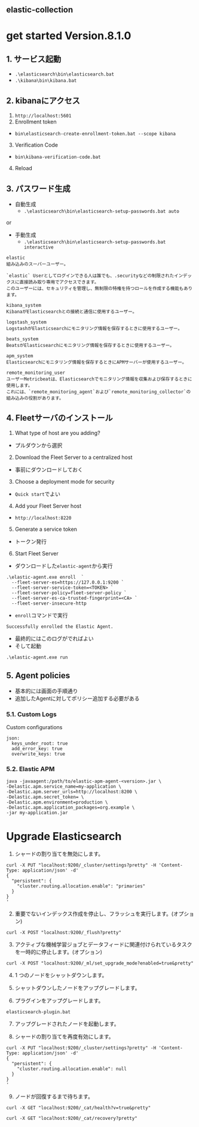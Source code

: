 elastic-collection
---

# get started Version.8.1.0

## 1. サービス起動

- `.\elasticsearch\bin\elasticsearch.bat`
- `.\kibana\bin\kibana.bat`

## 2. kibanaにアクセス

1. `http://localhost:5601`
2. Enrollment token

- `bin\elasticsearch-create-enrollment-token.bat --scope kibana`

3. Verification Code

- `bin\kibana-verification-code.bat`

4. Reload

## 3. パスワード生成

- 自動生成
    - `.\elasticsearch\bin\elasticsearch-setup-passwords.bat auto`

or

- 手動生成
    - `.\elasticsearch\bin\elasticsearch-setup-passwords.bat interactive`

```
elastic
組み込みのスーパーユーザー。

`elastic` Userとしてログインできる人は誰でも、.securityなどの制限されたインデックスに直接読み取り専用でアクセスできます。
このユーザーには、セキュリティを管理し、無制限の特権を持つロールを作成する機能もあります。

kibana_system
KibanaがElasticsearchとの接続と通信に使用するユーザー。

logstash_system
LogstashがElasticsearchにモニタリング情報を保存するときに使用するユーザー。

beats_system
BeatsがElasticsearchにモニタリング情報を保存するときに使用するユーザー。

apm_system
Elasticsearchにモニタリング情報を保存するときにAPMサーバーが使用するユーザー。

remote_monitoring_user
ユーザーMetricbeatは、Elasticsearchでモニタリング情報を収集および保存するときに使用します。
これには、`remote_monitoring_agent`および`remote_monitoring_collector`の組み込みの役割があります。
```

## 4. Fleetサーバのインストール

1. What type of host are you adding?

- プルダウンから選択

2. Download the Fleet Server to a centralized host

- 事前にダウンロードしておく

3. Choose a deployment mode for security

- `Quick start`でよい

4. Add your Fleet Server host

- `http://localhost:8220`

5. Generate a service token

- トークン発行

6. Start Fleet Server

- ダウンロードした`elastic-agent`から実行

```
.\elastic-agent.exe enroll  `
  --fleet-server-es=https://127.0.0.1:9200 `
  --fleet-server-service-token=<TOKEN> `
  --fleet-server-policy=fleet-server-policy `
  --fleet-server-es-ca-trusted-fingerprint=<CA> `
  --fleet-server-insecure-http
```

- `enroll`コマンドで実行

```
Successfully enrolled the Elastic Agent.
```

- 最終的にはこのログがでればよい
- そして起動

```
.\elastic-agent.exe run
```

## 5. Agent policies

- 基本的には画面の手順通り
- 追加したAgentに対してポリシー追加する必要がある

### 5.1. Custom Logs

Custom configurations

```
json:
  keys_under_root: true
  add_error_key: true
  overwrite_keys: true

```

### 5.2. Elastic APM

```
java -javaagent:/path/to/elastic-apm-agent-<version>.jar \
-Delastic.apm.service_name=my-application \
-Delastic.apm.server_urls=http://localhost:8200 \
-Delastic.apm.secret_token= \
-Delastic.apm.environment=production \
-Delastic.apm.application_packages=org.example \
-jar my-application.jar
```

# Upgrade Elasticsearch

1. シャードの割り当てを無効にします。

```
curl -X PUT "localhost:9200/_cluster/settings?pretty" -H 'Content-Type: application/json' -d'
{
  "persistent": {
    "cluster.routing.allocation.enable": "primaries"
  }
}
'
```

2. 重要でないインデックス作成を停止し、フラッシュを実行します。(オプション)

```
curl -X POST "localhost:9200/_flush?pretty"
```

3. アクティブな機械学習ジョブとデータフィードに関連付けられているタスクを一時的に停止します。(オプション)

```
curl -X POST "localhost:9200/_ml/set_upgrade_mode?enabled=true&pretty"
```

4. 1 つのノードをシャットダウンします。
5. シャットダウンしたノードをアップグレードします。

6. プラグインをアップグレードします。

```
elasticsearch-plugin.bat
```

7. アップグレードされたノードを起動します。

8. シャードの割り当てを再度有効にします。

```
curl -X PUT "localhost:9200/_cluster/settings?pretty" -H 'Content-Type: application/json' -d'
{
  "persistent": {
    "cluster.routing.allocation.enable": null
  }
}
'
```

9. ノードが回復するまで待ちます。

```
curl -X GET "localhost:9200/_cat/health?v=true&pretty"
```

```
curl -X GET "localhost:9200/_cat/recovery?pretty"
```
